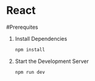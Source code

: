# React

#Prerequites
1. Install Dependencies
   ```bash
   npm install
2. Start the Development Server
   ```bash
   npm run dev
